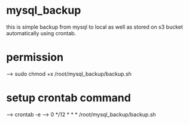 # mysql_backup
this is simple backup from mysql to local as well as stored on s3 bucket automatically using crontab.
# permission 
--> sudo chmod +x /root/mysql_backup/backup.sh
# setup crontab command
--> crontab -e
--> 0 */12 * * * /root/mysql_backup/backup.sh
